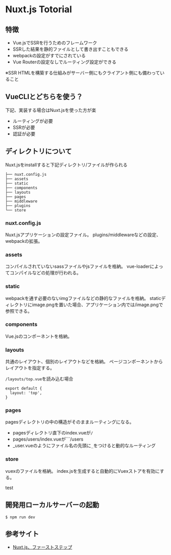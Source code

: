# Nuxt.js Totorial

## 特徴

 - Vue.jsでSSRを行うためのフレームワーク
 - SSRした結果を静的ファイルとして書き出すこともできる
 - webpackの設定がすでにされている
 - Vue Routerの設定なしでルーティング設定ができる

 ※SSR HTMLを構築する仕組みがサーバー側にもクライアント側にも備わっていること

## VueCLIとどちらを使う？

下記、実装する場合はNuxt.jsを使った方が楽

- ルーティングが必要
- SSRが必要
- 認証が必要

## ディレクトリについて

Nuxt.jsをinstallすると下記ディレクトリ/ファイルが作られる

```
├── nuxt.config.js
├── assets
├── static
├── components
├── layouts
├── pages
├── middleware
├── plugins
└── store
```

### nuxt.config.js

Nuxt.jsアプリケーションの設定ファイル。
plugins/middlewareなどの設定、webpackの拡張。

### assets

コンパイルされていないsassファイルやjsファイルを格納。
vue-loaderによってコンパイルなどの処理が行われる。

### static

webpackを通す必要のないimgファイルなどの静的なファイルを格納。
staticディレクトリにimage.pngを置いた場合、アプリケーション内では/image.pngで参照できる。

### components

Vue.jsのコンポーネントを格納。

### layouts

共通のレイアウト、個別のレイアウトなどを格納。
ページコンポーネントからレイアウトを指定する。

```/layouts/top.vue```を読み込む場合

```
export default {
  layout: 'top',
}
```

### pages

pagesディレクトリの中の構造がそのままルーティングになる。

- pagesディレクトリ直下のindex.vueが```/```
- pages/users/index.vueが```/users
- _user.vueのようにファイル名の先頭に```_```をつけると動的なルーティング

### store

vuexのファイルを格納。
index.jsを生成すると自動的にVuexストアを有効にする。

test

## 開発用ローカルサーバーの起動

```
$ npm run dev
```

## 参考サイト

- [Nuxt.js、ファーストステップ
](https://app.codegrid.net/series/2018-nuxtjs)

